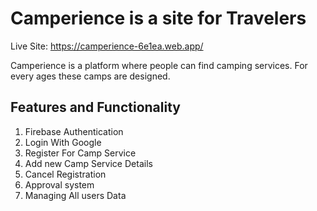 # Camperience is a site for Travelers
Live Site: https://camperience-6e1ea.web.app/

Camperience is a platform where people can find camping services. For every ages these camps are designed.


## Features and Functionality

1. Firebase Authentication
2. Login With Google
3. Register For Camp Service
4. Add new Camp Service Details
5. Cancel Registration
6. Approval system
7. Managing All users Data